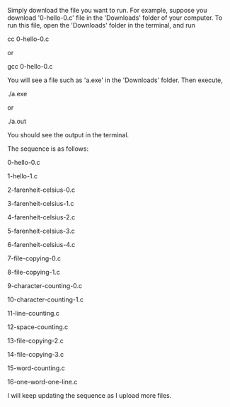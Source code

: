 Simply download the file you want to run.
For example, suppose you download '0-hello-0.c' file in the 'Downloads' folder of your computer.
To run this file, open the 'Downloads' folder in the terminal, and run

cc 0-hello-0.c

or

gcc 0-hello-0.c

You will see a file such as 'a.exe' in the 'Downloads' folder.
Then execute,

./a.exe

or

./a.out


You should see the output in the terminal.

The sequence is as follows:

0-hello-0.c

1-hello-1.c

2-farenheit-celsius-0.c

3-farenheit-celsius-1.c

4-farenheit-celsius-2.c

5-farenheit-celsius-3.c

6-farenheit-celsius-4.c

7-file-copying-0.c

8-file-copying-1.c

9-character-counting-0.c

10-character-counting-1.c

11-line-counting.c

12-space-counting.c

13-file-copying-2.c

14-file-copying-3.c

15-word-counting.c

16-one-word-one-line.c

I will keep updating the sequence as I upload more files.
